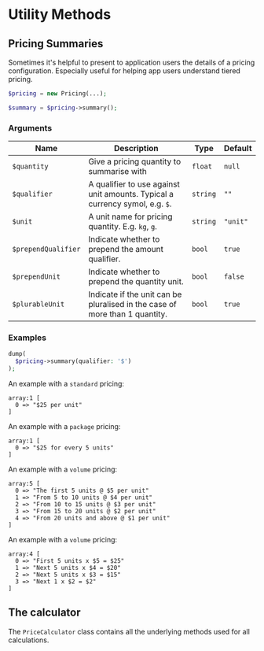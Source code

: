 # Utility Methods

## Pricing Summaries
Sometimes it's helpful to present to application users the details of a pricing configuration. Especially useful for helping app users understand tiered pricing.

```php
$pricing = new Pricing(...);

$summary = $pricing->summary();
```

### Arguments

| Name                | Description                                                  | Type     | Default  |
| ------------------- | ------------------------------------------------------------ | -------- | -------- |
| `$quantity`         | Give a pricing quantity to summarise with                    | `float`  | `null`   |
| `$qualifier`        | A qualifier to use against unit amounts. Typical a currency symol, e.g. `$`. | `string` | `""`     |
| `$unit`             | A unit name for pricing quantity. E.g. `kg`, `g`.            | `string` | `"unit"` |
| `$prependQualifier` | Indicate whether to prepend the amount qualifier.            | `bool`   | `true`   |
| `$prependUnit`      | Indicate whether to prepend the quantity unit.               | `bool`   | `false`  |
| `$plurableUnit`     | Indicate if the unit can be pluralised in the case of more than 1 quantity. | `bool`   | `true`   |



### Examples
```php
dump(
  $pricing->summary(qualifier: '$')
);
```

An example with a `standard` pricing:

```shell
array:1 [
  0 => "$25 per unit"
]
```

An example with a `package` pricing:

```shell
array:1 [
  0 => "$25 for every 5 units"
]
```

An example with a `volume` pricing:

```shell
array:5 [
  0 => "The first 5 units @ $5 per unit"
  1 => "From 5 to 10 units @ $4 per unit"
  2 => "From 10 to 15 units @ $3 per unit"
  3 => "From 15 to 20 units @ $2 per unit"
  4 => "From 20 units and above @ $1 per unit"
]
```

An example with a `volume` pricing:
```shell
array:4 [
  0 => "First 5 units x $5 = $25"
  1 => "Next 5 units x $4 = $20"
  2 => "Next 5 units x $3 = $15"
  3 => "Next 1 x $2 = $2"
]
```

## The calculator
The `PriceCalculator` class contains all the underlying methods used for all calculations.